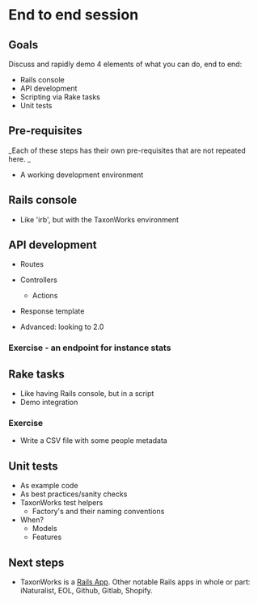 # End to end session

## Goals

Discuss and rapidly demo 4 elements of what you can do, end to end:

* Rails console
* API development
* Scripting via Rake tasks
* Unit tests 
  
## Pre-requisites
_Each of these steps has their own pre-requisites that are not repeated here. _

* A working development environment

## Rails console
* Like 'irb', but with the TaxonWorks environment

## API development
* Routes
* Controllers
  * Actions
* Response template

* Advanced: looking to 2.0

### Exercise - an endpoint for instance stats

## Rake tasks
* Like having Rails console, but in a script
* Demo integration

### Exercise 
* Write a CSV file with some people metadata 

## Unit tests
* As example code
* As best practices/sanity checks
* TaxonWorks test helpers
  * Factory's and their naming conventions
* When?
  * Models
  * Features

## Next steps 
* TaxonWorks is a [Rails App](https://rubyonrails.org/). Other notable Rails apps in whole or part: iNaturalist, EOL, Github, Gitlab, Shopify.


